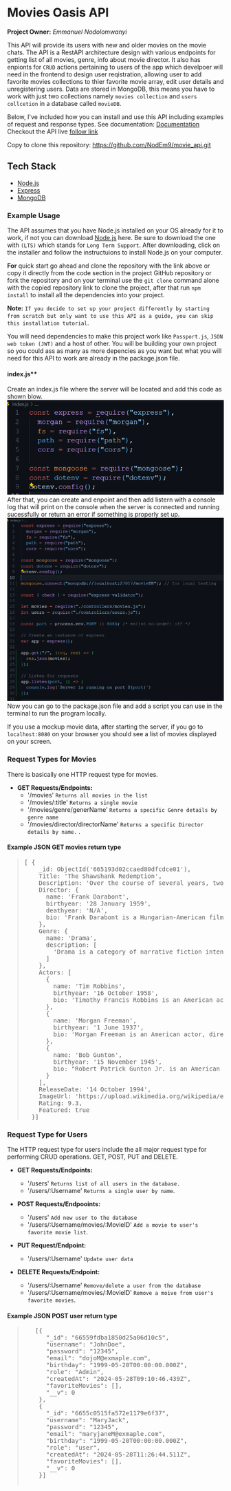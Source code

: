 # Movies Oasis API

**Project Owner:** *Emmanuel Nodolomwanyi*

This API will provide its users with new and older movies on the movie chats. The API is a RestAPI architecture design with various endpoints for getting list of all movies, genre, info about movie director. It also has enpionts for ``CRUD`` actions pertaining to users of the app which develpoer will need in the frontend to design user reqistration, allowing user to add favorite movies collections to thier favorite movie array, edit user details and unregistering users. Data are stored in MongoDB, this means you have to work with just two collections namely ``movies collection`` and ``users collcetion`` in a database called ``movieDB``.

Below, I've included how you can install and use this API including examples of request and response types.
See documentation: [Documentation](https://movie-api-h54p.onrender.com/documentation.html)
Checkout the API live [follow link](https://movie-api-h54p.onrender.com/documentation.html)

Copy to clone this repository: <https://github.com/NodEm9/movie_api.git>

## Tech Stack

- [Node.js](https://nodejs.org/en)
- [Express](https://expressjs.com/)
- [MongoDB](https://www.mongodb.com/)

### Example Usage

The API assumes that you have Node.js installed on your OS already for it to work, if not you can download [Node.js](https://nodejs.org/en) here. Be sure to download the one with ``(LTS)`` which stands for ``Long Term Support``. After downloading, click on the installer and follow the instructuions to install Node.js on your computer.

**For** quick start go ahead and clone the repository with the link above or copy it directly from the code section in the project GitHub repository or fork the repository and on your terminal use the ``git clone`` command alone with the copied repository link to clone the project, after that run ``npm install`` to install all the dependencies into your project.

**Note:** ``If you decide to set up your project differently by starting from scratch but only want to use this API as a guide, you can skip this installation tutorial``.

You will need dependencies to make this project work like ``Passport.js``, ``JSON web token (JWT)`` and a host of other. You will be building your own project so you could ass as many as more depencies as you want but what you will need for this API to work are already in the package.json file.

#### index.js**

Create an index.js file where the server will be located and add this code as shown blow. <br>
<img src="img/server-mock-1.png" alt="server code image" /> <br>
After that, you can create and enpoint and then add listern with a console log that will print on the console when the server is connected and running sucessfully or return an error if something is properly set up. <br>
<img src="img/server-mock.png" alt="server code image" width="670"/>
Now you can go to the package.json file and add a script you can use in the terminal to run the program locally.

If you use a mockup movie data, after starting the server, if you go to ``localhost:8080`` on your browser you should see a list of movies displayed on your screen.

### Request Types for Movies

There is basically one HTTP request type for movies.

- **GET Requests/Endpoints:**
  - '/movies' ``Returns all movies in the list``
  - '/movies/:title' ``Returns a single movie``
  - '/movies/genre/generName' ``Returns a specific Genre details by genre name``
  - '/movies/director/directorName'  ``Returns a specific Director details by name.`` .

#### Example JSON GET movies return type

<blockquote>
<pre>
[ {
    _id: ObjectId('665193d02ccaed80dfcdce01'),
    Title: 'The Shawshank Redemption',
    Description: 'Over the course of several years, two convicts form a friendship, seeking consolation and, eventually, redemption through basic compassion, decency, and hope. The Shawshank Redemption is a 1994 American drama film written and directed by Frank Darabont, based on the 1982 Stephen King novella Rita Hayworth and Shawshank Redemption..',
    Director: {
      name: 'Frank Darabont',
      birthyear: '28 January 1959',
      deathyear: 'N/A',
      bio: 'Frank Darabont is a Hungarian-American film director, screenwriter and producer who has been nominated for three Academy Awards and a Golden Globe Award. He is best known for his film adaptations of Stephen King novels such as The Shawshank Redemption (1994), The Green Mile (1999), and The Mist (2007).'
    },
    Genre: {
      name: 'Drama',
      description: [
        'Drama is a category of narrative fiction intended to be more serious than humorous in tone. Drama of this kind is usually qualified with additional terms that specify its particular super-genre, macro-genre, or micro-genre, such as soap opera (operatic drama), police crime drama, political drama, legal drama, historical drama, domestic drama, teen drama, and comedy-drama (dramedy). These terms tend to indicate a particular setting or subject-matter, or else they qualify the otherwise serious tone of a drama with elements that encourage a broader range of moods. The Shawshank Redemption is a 1994 American drama film written and directed by Frank Darabont, based on the 1982 Stephen King novella Rita Hayworth and Shawshank Redemption. It stars Tim Robbins as Andy Dufresne, a banker who is sentenced to life in Shawshank State Penitentiary for.'
      ]
    },
    Actors: [
      {
        name: 'Tim Robbins',
        birthyear: '16 October 1958',
        bio: 'Timothy Francis Robbins is an American actor, screenwriter, director, producer, and musician. He is known for his portrayal of Andy Dufresne in the film The Shawshank Redemption (1994).'
      },
      {
        name: 'Morgan Freeman',
        birthyear: '1 June 1937',
        bio: 'Morgan Freeman is an American actor, director, and narrator. He has appeared in a range of film genres portraying character roles and is particularly known for his distinctive deep voice. Freeman is the recipient of various accolades, including an Academy Award, a Golden Globe Award, and a Screen Actors Guild Award.'
      },
      {
        name: 'Bob Gunton',
        birthyear: '15 November 1945',
        bio: "Robert Patrick Gunton Jr. is an American actor. He is known for playing strict, authoritarian characters, including Warden Samuel Norton in the 1994 prison film The Shawshank Redemption, Chief George Earle in 1993's Demolition. He appeared in the Daredevil series on Netflix as Leland Owlsley and in the film 13 Reasons Why as Todd Crimsen."
      }
    ],
    ReleaseDate: '14 October 1994',
    ImageUrl: 'https://upload.wikimedia.org/wikipedia/en/8/81/ShawshankRedemptionMoviePoster.jpg',
    Rating: 9.3,
    Featured: true
  }]
</pre>

</blockquote>

### Request Type for Users

  The HTTP request type for users include the all major request type for performing CRUD operations. GET, POST, PUT and DELETE.

- **GET Requests/Endpoints:**
  - '/users' ``Returns list of all users in the database.``
  - '/users/:Username' ``Returns a single user by name``.

- **POST Requests/Endpooints:**
  - '/users' ``Add new user to the database``
  - '/users/:Username/movies/:MovieID' ``Add a movie to user's favorite movie list``.

- **PUT Request/Endpoint:**
  - '/users/:Username' ``Update user data``

- **DELETE Requests/Endpoint:**
  - '/users/:Username' ``Remove/delete a user from the database``
  - '/users/:Username/movies/:MovieID' ``Remove a moive from user's favorite movies``.

#### Example JSON POST user return type

 <blockquote>
 <pre>
   [{
      "_id": "66559fdba1850d25a06d10c5",
      "username": "JohnDoe",
      "password": "12345",
      "email": "dojoM@exmaple.com",
      "birthday": "1999-05-20T00:00:00.000Z",
      "role": "Admin",
      "createdAt": "2024-05-28T09:10:46.439Z",
      "favoriteMovies": [],
      "__v": 0
    },
    {
      "_id": "6655c0515fa572e1179e6f37",
      "username": "MaryJack",
      "password": "12345",
      "email": "maryjaneM@exmaple.com",
      "birthday": "1999-05-20T00:00:00.000Z",
      "role": "user",
      "createdAt": "2024-05-28T11:26:44.511Z",
      "favoriteMovies": [],
      "__v": 0
    }]
    </pre>
</blockquote>
